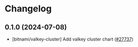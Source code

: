 # Changelog

## 0.1.0 (2024-07-08)

* [bitnami/valkey-cluster] Add valkey cluster chart ([#27737](https://github.com/bitnami/charts/pull/27737))
